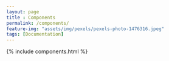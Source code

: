 ```yaml
--- 
layout: page
title : Components
permalink: /components/
feature-img: "assets/img/pexels/pexels-photo-1476316.jpeg"
tags: [Documentation]
---
```


{% include components.html %}